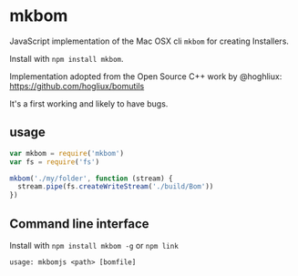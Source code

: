 # mkbom

JavaScript implementation of the Mac OSX cli `mkbom` for creating Installers.

Install with `npm install mkbom`.

Implementation adopted from the Open Source C++ work by @hoghliux: https://github.com/hogliux/bomutils

It's a first working and likely to have bugs.

## usage

```js
var mkbom = require('mkbom')
var fs = require('fs')

mkbom('./my/folder', function (stream) {
  stream.pipe(fs.createWriteStream('./build/Bom'))
})
```
  

## Command line interface

Install with `npm install mkbom -g` or `npm link`

```
usage: mkbomjs <path> [bomfile]
```


